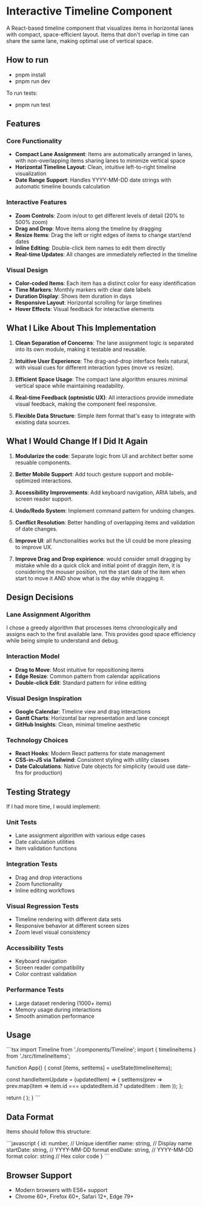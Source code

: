 # Interactive Timeline Component

A React-based timeline component that visualizes items in horizontal lanes with compact, space-efficient layout. Items that don't overlap in time can share the same lane, making optimal use of vertical space.

## How to run
- pnpm install
- pnpm run dev

To run tests:
- pnpm run test

## Features

### Core Functionality
- **Compact Lane Assignment**: Items are automatically arranged in lanes, with non-overlapping items sharing lanes to minimize vertical space
- **Horizontal Timeline Layout**: Clean, intuitive left-to-right timeline visualization
- **Date Range Support**: Handles YYYY-MM-DD date strings with automatic timeline bounds calculation

### Interactive Features
- **Zoom Controls**: Zoom in/out to get different levels of detail (20% to 500% zoom)
- **Drag and Drop**: Move items along the timeline by dragging
- **Resize Items**: Drag the left or right edges of items to change start/end dates
- **Inline Editing**: Double-click item names to edit them directly
- **Real-time Updates**: All changes are immediately reflected in the timeline

### Visual Design
- **Color-coded Items**: Each item has a distinct color for easy identification
- **Time Markers**: Monthly markers with clear date labels
- **Duration Display**: Shows item duration in days
- **Responsive Layout**: Horizontal scrolling for large timelines
- **Hover Effects**: Visual feedback for interactive elements

## What I Like About This Implementation

1. **Clean Separation of Concerns**: The lane assignment logic is separated into its own module, making it testable and reusable.

2. **Intuitive User Experience**: The drag-and-drop interface feels natural, with visual cues for different interaction types (move vs resize).

3. **Efficient Space Usage**: The compact lane algorithm ensures minimal vertical space while maintaining readability.

4. **Real-time Feedback (optmistic UX)**: All interactions provide immediate visual feedback, making the component feel responsive.

5. **Flexible Data Structure**: Simple item format that's easy to integrate with existing data sources.

## What I Would Change If I Did It Again

1. **Modularize the code**: Separate logic from UI and architect better some resuable components.

2. **Better Mobile Support**: Add touch gesture support and mobile-optimized interactions.

3. **Accessibility Improvements**: Add keyboard navigation, ARIA labels, and screen reader support.

4. **Undo/Redo System**: Implement command pattern for undoing changes.

5. **Conflict Resolution**: Better handling of overlapping items and validation of date changes.

6. **Improve UI**: all functionalities works but the UI could be more pleasing to improve UX.

7. **Improve Drag and Drop expirience**: would consider small dragging by mistake while do a quick click and initial point of draggin item, it is considering the mouser position, not the start date of the item when start to move it AND show what is the day while dragging it.

## Design Decisions

### Lane Assignment Algorithm
I chose a greedy algorithm that processes items chronologically and assigns each to the first available lane. This provides good space efficiency while being simple to understand and debug.

### Interaction Model
- **Drag to Move**: Most intuitive for repositioning items
- **Edge Resize**: Common pattern from calendar applications
- **Double-click Edit**: Standard pattern for inline editing

### Visual Design Inspiration
- **Google Calendar**: Timeline view and drag interactions
- **Gantt Charts**: Horizontal bar representation and lane concept
- **GitHub Insights**: Clean, minimal timeline aesthetic

### Technology Choices
- **React Hooks**: Modern React patterns for state management
- **CSS-in-JS via Tailwind**: Consistent styling with utility classes
- **Date Calculations**: Native Date objects for simplicity (would use date-fns for production)

## Testing Strategy

If I had more time, I would implement:

### Unit Tests
- Lane assignment algorithm with various edge cases
- Date calculation utilities
- Item validation functions

### Integration Tests
- Drag and drop interactions
- Zoom functionality
- Inline editing workflows

### Visual Regression Tests
- Timeline rendering with different data sets
- Responsive behavior at different screen sizes
- Zoom level visual consistency

### Accessibility Tests
- Keyboard navigation
- Screen reader compatibility
- Color contrast validation

### Performance Tests
- Large dataset rendering (1000+ items)
- Memory usage during interactions
- Smooth animation performance

## Usage

\`\`\`tsx
import Timeline from './components/Timeline';
import { timelineItems } from './src/timelineItems';

function App() {
  const [items, setItems] = useState(timelineItems);

  const handleItemUpdate = (updatedItem) => {
    setItems(prev => prev.map(item => 
      item.id === updatedItem.id ? updatedItem : item
    ));
  };

  return (
    <Timeline 
      items={items} 
      onItemUpdate={handleItemUpdate}
    />
  );
}
\`\`\`

## Data Format

Items should follow this structure:

\`\`\`javascript
{
  id: number,           // Unique identifier
  name: string,         // Display name
  startDate: string,    // YYYY-MM-DD format
  endDate: string,      // YYYY-MM-DD format
  color: string         // Hex color code
}
\`\`\`

## Browser Support

- Modern browsers with ES6+ support
- Chrome 60+, Firefox 60+, Safari 12+, Edge 79+
